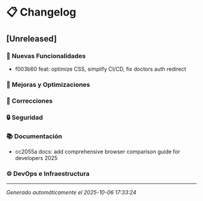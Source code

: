 # 📋 Changelog

## [Unreleased]

### 🚀 Nuevas Funcionalidades
- f003b60 feat: optimize CSS, simplify CI/CD, fix doctors auth redirect

### 🔧 Mejoras y Optimizaciones

### 🐛 Correcciones

### 🔒 Seguridad

### 📚 Documentación
- cc2055a docs: add comprehensive browser comparison guide for developers 2025

### ⚙️ DevOps e Infraestructura

---


*Generado automáticamente el 2025-10-06 17:33:24*
